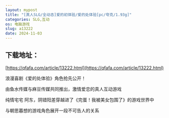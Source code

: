 ```yaml
---
layout: mypost
title: "[真人SLG/全动态]爱的初体验/爱的处体验[pc/夸克/1.93g]"
categories: SLG,互动
os: 电脑游戏
slug: a13222
date: 2024-11-03
---
```


## 下载地址：

[https://qfafa.com/article/13222.html](https://qfafa.com/article/13222.html)

浪漫喜剧《爱的处体验》角色抢先公开！

由鱼水传媒与麻豆传媒共同推出，激情爱恋的真人互动游戏

纯情宅宅 阿东，阴错阳差穿越进了《完蛋！我被美女包围了》的游戏世界中

与朝思暮想的游戏角色展开一段不可告人的关系